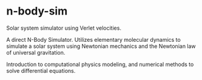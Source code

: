 # n-body-sim

Solar system simulator using Verlet velocities.

A direct N-Body Simulator. Utilizes elementary molecular dynamics to simulate a solar system using Newtonian mechanics and the Newtonian law of universal gravitation. 

Introduction to computational physics modeling, and numerical methods to solve differential equations. 
